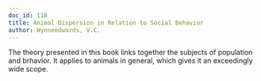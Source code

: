```yaml
---
doc_id: 118
title: Animal Dispersion in Relation to Social Behavior
author: Wynneedwards, V.C.
---
```


The theory presented in this book links together the subjects of population 
and brhavior.  It applies to animals in general, which gives it an exceedingly
wide scope.